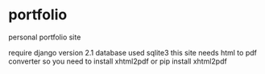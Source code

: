 # portfolio
personal portfolio site 

require django version 2.1
database used sqlite3
this site needs 
html to pdf converter
so you need to install
xhtml2pdf
or
pip install xhtml2pdf
